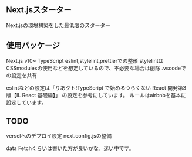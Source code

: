 ## Next.jsスターター
Next.jsの環境構築をした最低限のスターター

## 使用パッケージ
Next.js v10~
TypeScript
eslint,stylelint,prettierでの整形
stylelintはCSSmodulesの使用などを想定しているので、不必要な場合は削除
.vscodeでの設定を共有

eslintなどの設定は「りあクト!TypeScript で始めるつらくない React 開発第3版【II. React 基礎編】」
の設定を参考にしています。
ルールはairbnbを基本に設定しています。

## TODO
verselへのデプロイ設定
next.config.jsの整備

data Fetchくらいは書いた方が良いかな。迷い中です。
